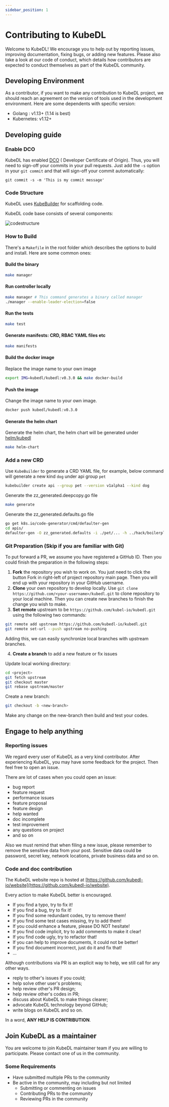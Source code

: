 ```yaml
---
sidebar_position: 1
---
```


# Contributing to KubeDL

Welcome to KubeDL!
We encourage you to help out by reporting issues, improving documentation, fixing bugs, or adding new features.
Please also take a look at our code of conduct, which details how contributors are expected to conduct themselves as part of the KubeDL community.

## Developing Environment

As a contributor, if you want to make any contribution to KubeDL project, we should reach an agreement on the version of tools used in the development environment.
Here are some dependents with specific version:

- Golang : v1.13+ (1.14 is best)
- Kubernetes: v1.12+


## Developing guide

### Enable DCO

KubeDL has enabled [DCO](https://github.com/apps/dco) ( Developer Certificate of Origin).
Thus, you will need to sign-off your commits in your pull requests.
Just add the `-s` option in your `git commit` and that will sign-off your commit automatically:
```
git commit -s -m 'This is my commit message'
```

### Code Structure

KubeDL uses [KubeBuilder](https://github.com/kubernetes-sigs/kubebuilder) for scaffolding code.

KubeDL code base consists of several components:

![codestructure](/img/contributing/codestructure.jpg)

### How to Build

There's a `Makefile` in the root folder which describes the options to build and install. Here are some common ones:

#### Build the binary

```bash
make manager
```
#### Run controller locally
```bash
make manager # This command generates a binary called manager
./manager --enable-leader-election=false
```

#### Run the tests

```bash
make test
```
#### Generate manifests: CRD, RBAC YAML files etc

```bash
make manifests
```
#### Build the docker image

Replace the image name to your own image

```bash
export IMG=kubedl/kubedl:v0.3.0 && make docker-build
```

#### Push the image

Change the image name to your own image.
```bash
docker push kubedl/kubedl:v0.3.0
```

#### Generate the helm chart

Generate the helm chart, the helm chart will be generated under [helm/kubedl](https://github.com/kubedl-io/kubedl/tree/master/helm/kubedl)
```bash
make helm-chart
```

### Add a new CRD

Use `KubeBuilder` to generate a CRD YAML file, for example, below command will generate a new kind `dog` under api group `pet`
```bash
kubebuilder create api --group pet --version v1alpha1 --kind dog
```
Generate the zz_generated.deepcopy.go file
```bash
make generate
```

Generate the zz_generated.defaults.go file
```bash
go get k8s.io/code-generator/cmd/defaulter-gen
cd apis/
defaulter-gen -O zz_generated.defaults -i ./pet/... -h ../hack/boilerplate.go.txt
```

### Git Preparation (Skip if you are familiar with Git)

To put forward a PR, we assume you have registered a GitHub ID.
Then you could finish the preparation in the following steps:

1. **Fork** the repository you wish to work on. You just need to click the button Fork in right-left of project repository main page. Then you will end up with your repository in your GitHub username.
2. **Clone** your own repository to develop locally. Use `git clone https://github.com/<your-username>/kubedl.git` to clone repository to your local machine. Then you can create new branches to finish the change you wish to make.
3. **Set remote** upstream to be `https://github.com/kubel-io/kubedl.git` using the following two commands:

```bash
git remote add upstream https://github.com/kubedl-io/kubedl.git
git remote set-url --push upstream no-pushing
```

Adding this, we can easily synchronize local branches with upstream branches.

4. **Create a branch** to add a new feature or fix issues

Update local working directory:

```bash
cd <project>
git fetch upstream
git checkout master
git rebase upstream/master
```

Create a new branch:

```bash
git checkout -b <new-branch>
```

Make any change on the new-branch then build and test your codes.

## Engage to help anything

### Reporting issues

We regard every user of KubeDL as a very kind contributor.
After experiencing KubeDL, you may have some feedback for the project.
Then feel free to open an issue.

There are lot of cases when you could open an issue:

- bug report
- feature request
- performance issues
- feature proposal
- feature design
- help wanted
- doc incomplete
- test improvement
- any questions on project
- and so on

Also we must remind that when filing a new issue, please remember to remove the sensitive data from your post.
Sensitive data could be password, secret key, network locations, private business data and so on.

### Code and doc contribution

The KubeDL website repo is hosted at [https://github.com/kubedl-io/website](https://github.com/kubedl-io/website).

Every action to make KubeDL better is encouraged.

- If you find a typo, try to fix it!
- If you find a bug, try to fix it!
- If you find some redundant codes, try to remove them!
- If you find some test cases missing, try to add them!
- If you could enhance a feature, please DO NOT hesitate!
- If you find code implicit, try to add comments to make it clear!
- If you find code ugly, try to refactor that!
- If you can help to improve documents, it could not be better!
- If you find document incorrect, just do it and fix that!
- ...

Although contributions via PR is an explicit way to help, we still call for any other ways.

- reply to other's issues if you could;
- help solve other user's problems;
- help review other's PR design;
- help review other's codes in PR;
- discuss about KubeDL to make things clearer;
- advocate KubeDL technology beyond GitHub;
- write blogs on KubeDL and so on.

In a word, **ANY HELP IS CONTRIBUTION**.

## Join KubeDL as a maintainer

You are welcome to join KubeDL maintainer team if you are willing to participate. Please contact one of us in the community.

### Some Requirements

- Have submitted multiple PRs to the community
- Be active in the community, may including but not limited
    - Submitting or commenting on issues
    - Contributing PRs to the community
    - Reviewing PRs in the community

